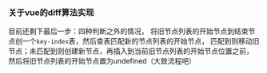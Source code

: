 ### 关于vue的diff算法实现

目前还剩下最后一步：四种判断之外的情况，
将旧节点列表的开始节点到结束节点创一个`key-index`表，然后查表匹配新的节点列表的开始节点，
    匹配到则移动旧节点；未匹配到则创建新节点，再插入到当前旧节点列表的开始节点位置之前，
    然后将旧节点列表的开始节点置为undefined（大致流程吧）